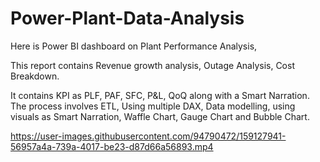 # Power-Plant-Data-Analysis
Here is Power BI dashboard on Plant Performance Analysis,

This report contains Revenue growth analysis, Outage Analysis, Cost Breakdown.

It contains KPI as PLF, PAF, SFC, P&L, QoQ along with a Smart Narration.
The process involves ETL, Using multiple DAX, Data modelling, using visuals as Smart Narration, Waffle Chart, Gauge Chart and Bubble Chart. 


https://user-images.githubusercontent.com/94790472/159127941-56957a4a-739a-4017-be23-d87d66a56893.mp4
